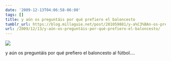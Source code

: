 ```yaml
---
date: '2009-12-13T04:06:58-06:00'
tags: []
title: y aún os preguntáis por qué prefiero el baloncesto
tumblr_url: https://blog.millaguie.net/post/281059881/y-a%C3%BAn-os-pregunt%C3%A1is-por-qu%C3%A9-prefiero-el-baloncesto
url: /2009/12/13/y-aún-os-preguntáis-por-qué-prefiero-el-baloncesto/
---
```


 ![](/tumblr_files/tumblr_kuklzmuvJt1qa32dco1_1280.jpg)  

y aún os preguntáis por qué prefiero el baloncesto al fútbol….